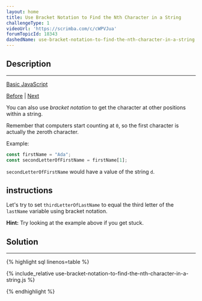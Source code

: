 ```yaml
---
layout: home
title: Use Bracket Notation to Find the Nth Character in a String
challengeType: 1
videoUrl: 'https://scrimba.com/c/cWPVJua'
forumTopicId: 18343
dashedName: use-bracket-notation-to-find-the-nth-character-in-a-string
---
```


<div class="row">
<div class="columnStmt" markdown="1">

## Description
------

[Basic JavaScript](../basic-javascript/README.html) 

[Before](./understand-string-immutability.md)  | [Next](./use-bracket-notation-to-find-the-last-character-in-a-string.md) 

You can also use <dfn>bracket notation</dfn> to get the character at other positions within a string.

Remember that computers start counting at `0`, so the first character is actually the zeroth character.

Example:

```js
const firstName = "Ada";
const secondLetterOfFirstName = firstName[1];
```

`secondLetterOfFirstName` would have a value of the string `d`.

##  instructions 

Let's try to set `thirdLetterOfLastName` to equal the third letter of the `lastName` variable using bracket notation.

**Hint:** Try looking at the example above if you get stuck.

</div>
<div class="columnSol" markdown="1">

## Solution
------

{% highlight sql linenos=table %}

{% include_relative use-bracket-notation-to-find-the-nth-character-in-a-string.js %}

{% endhighlight %}

</div>
</div>

